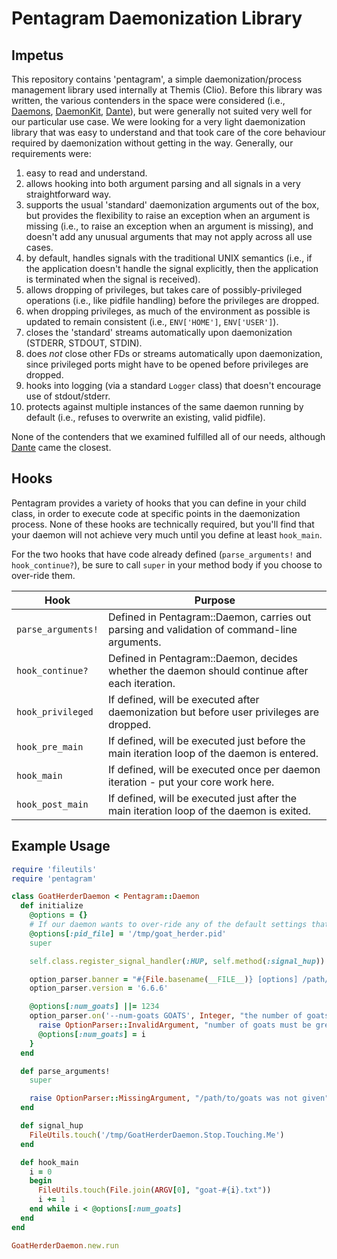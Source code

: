 # Pentagram Daemonization Library

## Impetus

This repository contains 'pentagram', a simple daemonization/process management library used internally at Themis
(Clio). Before this library was written, the various contenders in the space were considered (i.e., [Daemons],
[DaemonKit], [Dante]), but were generally not suited very well for our particular use case. We were looking
for a very light daemonization library that was easy to understand and that took care of the core behaviour required
by daemonization without getting in the way. Generally, our requirements were:

1. easy to read and understand.
2. allows hooking into both argument parsing and all signals in a very straightforward way.
3. supports the usual 'standard' daemonization arguments out of the box, but provides the flexibility to raise an
   exception when an argument is missing (i.e., to raise an exception when an argument is missing), and doesn't add any
   unusual arguments that may not apply across all use cases.
4. by default, handles signals with the traditional UNIX semantics (i.e., if the application doesn't handle the signal
   explicitly, then the application is terminated when the signal is received).
5. allows dropping of privileges, but takes care of possibly-privileged operations (i.e., like pidfile handling) before
   the privileges are dropped.
6. when dropping privileges, as much of the environment as possible is updated to remain consistent (i.e.,
   `ENV['HOME']`, `ENV['USER']`).
7. closes the 'standard' streams automatically upon daemonization (STDERR, STDOUT, STDIN).
8. does _not_ close other FDs or streams automatically upon daemonization, since privileged ports might have to be
   opened before privileges are dropped.
9. hooks into logging (via a standard `Logger` class) that doesn't encourage use of stdout/stderr.
10. protects against multiple instances of the same daemon running by default (i.e., refuses to overwrite an existing,
    valid pidfile).

None of the contenders that we examined fulfilled all of our needs, although [Dante] came the closest.

## Hooks

Pentagram provides a variety of hooks that you can define in your child class, in order to execute code at specific
points in the daemonization process. None of these hooks are technically required, but you'll find that your daemon
will not achieve very much until you define at least `hook_main`.

For the two hooks that have code already defined (`parse_arguments!` and `hook_continue?`), be sure to call `super` in
your method body if you choose to over-ride them.

| Hook               | Purpose                                                                                        |
| ------------------ | ---------------------------------------------------------------------------------------------- |
| `parse_arguments!` | Defined in Pentagram::Daemon, carries out parsing and validation of command-line arguments.    |
| `hook_continue?`   | Defined in Pentagram::Daemon, decides whether the daemon should continue after each iteration. |
| `hook_privileged`  | If defined, will be executed after daemonization but before user privileges are dropped.       |
| `hook_pre_main`    | If defined, will be executed just before the main iteration loop of the daemon is entered.     |
| `hook_main`        | If defined, will be executed once per daemon iteration - put your core work here.              |
| `hook_post_main`   | If defined, will be executed just after the main iteration loop of the daemon is exited.       |

## Example Usage

```ruby
require 'fileutils'
require 'pentagram'

class GoatHerderDaemon < Pentagram::Daemon
  def initialize
    @options = {}
    # If our daemon wants to over-ride any of the default settings that are in our parent class, we can do so here.
    @options[:pid_file] = '/tmp/goat_herder.pid'
    super

    self.class.register_signal_handler(:HUP, self.method(:signal_hup))

    option_parser.banner = "#{File.basename(__FILE__)} [options] /path/to/goats"
    option_parser.version = '6.6.6'

    @options[:num_goats] ||= 1234
    option_parser.on('--num-goats GOATS', Integer, "the number of goats to monitor (default: #{@options[:num_goats]})") { |i|
      raise OptionParser::InvalidArgument, "number of goats must be greater than zero" if i <= 0
      @options[:num_goats] = i
    }
  end

  def parse_arguments!
    super

    raise OptionParser::MissingArgument, "/path/to/goats was not given" unless ARGV.size > 0
  end

  def signal_hup
    FileUtils.touch('/tmp/GoatHerderDaemon.Stop.Touching.Me')
  end

  def hook_main
    i = 0
    begin
      FileUtils.touch(File.join(ARGV[0], "goat-#{i}.txt"))
      i += 1
    end while i < @options[:num_goats]
  end
end

GoatHerderDaemon.new.run
```

[Daemons]: https://github.com/thuehlinger/daemons
[DaemonKit]: https://github.com/kennethkalmer/daemon-kit
[Dante]: https://github.com/nesquena/dante

